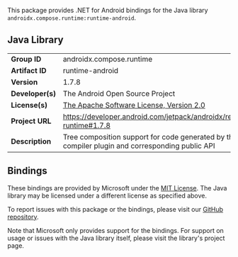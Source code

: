 This package provides .NET for Android bindings for the Java library `androidx.compose.runtime:runtime-android`.

## Java Library

| | |
|-|-|
| **Group ID** | androidx.compose.runtime |
| **Artifact ID** | runtime-android |
| **Version** | 1.7.8 |
| **Developer(s)** | The Android Open Source Project |
| **License(s)** | [The Apache Software License, Version 2.0](http://www.apache.org/licenses/LICENSE-2.0.txt) |
| **Project URL** | https://developer.android.com/jetpack/androidx/releases/compose-runtime#1.7.8 |
| **Description** | Tree composition support for code generated by the Compose compiler plugin and corresponding public API |

## Bindings

These bindings are provided by Microsoft under the [MIT License](https://opensource.org/licenses/MIT). The Java
library may be licensed under a different license as specified above.

To report issues with this package or the bindings, please visit our [GitHub repository](https://aka.ms/android-libraries).

Note that Microsoft only provides support for the bindings. For support on
usage or issues with the Java library itself, please visit the library's project page.

